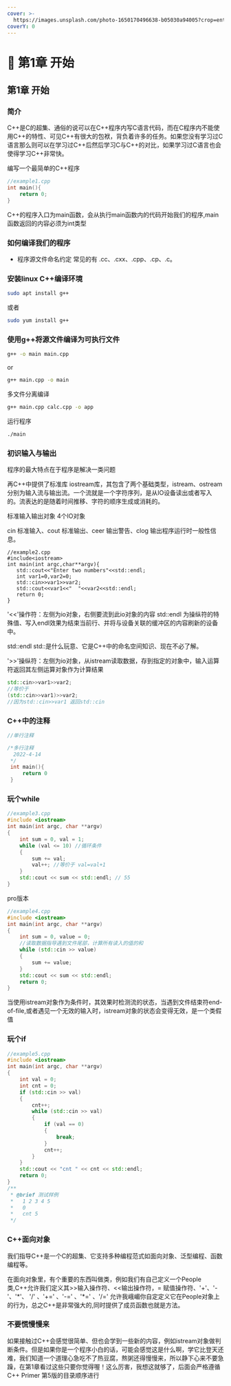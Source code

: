 ```yaml
---
cover: >-
  https://images.unsplash.com/photo-1650170496638-b05030a94005?crop=entropy&cs=srgb&fm=jpg&ixid=MnwxOTcwMjR8MHwxfHJhbmRvbXx8fHx8fHx8fDE2NTI1MzAzMzQ&ixlib=rb-1.2.1&q=85
coverY: 0
---
```


# 🚗 第1章 开始

## 第1章 开始

### 简介

C++是C的超集、通俗的说可以在C++程序内写C语言代码，而在C程序内不能使用C++的特性、可见C++有很大的包袱，背负着许多的任务。如果您没有学习过C语言那么则可以在学习过C++后然后学习C与C++的对比，如果学习过C语言也会使得学习C++非常快。

编写一个最简单的C++程序

```cpp
//example1.cpp
int main(){
    return 0;
}
```

C++的程序入口为main函数，会从执行main函数内的代码开始我们的程序,main函数返回的内容必须为int类型

### 如何编译我们的程序

* 程序源文件命名约定 常见的有 .cc、.cxx、.cpp、.cp、.c。

### 安装linux C++编译环境

```bash
sudo apt install g++
```

或者

```bash
sudo yum install g++
```

### 使用g++将源文件编译为可执行文件

```bash
g++ -o main main.cpp
```

or

```bash
g++ main.cpp -o main
```

多文件分离编译

```bash
g++ main.cpp calc.cpp -o app
```

运行程序

```bash
./main
```

### 初识输入与输出

程序的最大特点在于程序是解决一类问题

再C++中提供了标准库 iostream库，其包含了两个基础类型，istream、ostream 分别为输入流与输出流。一个流就是一个字符序列，是从IO设备读出或者写入的。流表达的是随着时间推移、字符的顺序生成或消耗的。

标准输入输出对象 4个IO对象

cin 标准输入、cout 标准输出、ceer 输出警告、clog 输出程序运行时一般性信息。

```
//example2.cpp
#include<iostream>
int main(int argc,char**argv){
   std::cout<<"Enter two numbers"<<std::endl;
   int var1=0,var2=0;
   std::cin>>var1>>var2;
   std::cout<<var1<<"  "<<var2<<std::endl;
   return 0;
}
```

'<<'操作符：左侧为io对象，右侧要流到此io对象的内容 std::endl 为操纵符的特殊值、写入endl效果为结束当前行、并将与设备关联的缓冲区的内容刷新的设备中。

std::endl std::是什么玩意、它是C++中的命名空间知识、现在不必了解。

'>>'操纵符：左侧为io对象，从istream读取数据，存到指定的对象中，输入运算符返回其左侧运算对象作为计算结果

```cpp
std::cin>>var1>>var2;
//等价于
(std::cin>>var1)>>var2;
//因为std::cin>>var1 返回std::cin
```

### C++中的注释

```cpp
//单行注释

/*多行注释
  2022-4-14
 */
 int main(){
     return 0
 }
```

### 玩个while

```cpp
//example3.cpp
#include <iostream>
int main(int argc, char **argv)
{
    int sum = 0, val = 1;
    while (val <= 10) //循环条件
    {
        sum += val;
        val++; //等价于 val=val+1
    }
    std::cout << sum << std::endl; // 55
}
```

pro版本

```cpp
//example4.cpp
#include <iostream>
int main(int argc, char **argv)
{
    int sum = 0, value = 0;
    //读取数据指导遇到文件尾部，计算所有读入的值的和
    while (std::cin >> value)
    {
        sum += value;
    }
    std::cout << sum << std::endl;
    return 0;
}
```

当使用istream对象作为条件时，其效果时检测流的状态，当遇到文件结束符end-of-file,或者遇见一个无效的输入时，istream对象的状态会变得无效，是一个类假值

### 玩个if

```cpp
//example5.cpp
#include <iostream>
int main(int argc, char **argv)
{
    int val = 0;
    int cnt = 0;
    if (std::cin >> val)
    {
        cnt++;
        while (std::cin >> val)
        {
            if (val == 0)
            {
                break;
            }
            cnt++;
        }
    }
    std::cout << "cnt " << cnt << std::endl;
    return 0;
}
/**
 * @brief 测试样例
 *   1 2 3 4 5
 *   0
 *   cnt 5
 */
```

### C++面向对象

我们指导C++是一个C的超集、它支持多种编程范式如面向对象、泛型编程、函数编程等。

在面向对象里，有个重要的东西叫做类，例如我们有自己定义一个People类,C++允许我们定义其>>输入操作符、<<输出操作符，= 赋值操作符、'+'、'-'、'\*'、 '/' 、'+=' 、'-=' 、'\*=' 、'/=' 允许我峨嵋你自定定义它在People对象上的行为，总之C++是非常强大的,同时提供了成员函数也就是方法。

### 不要慌慢慢来

如果接触过C++会感觉很简单、但也会学到一些新的内容，例如istream对象做判断条件。但是如果你是一个程序小白的话，可能会感觉这是什么啊，学它比登天还难，我们知道一个道理心急吃不了热豆腐，熬粥还得慢慢来，所以静下心来不要急躁，在第1章看过这些只要你觉得喔！这么厉害，我想这就够了，后面会严格遵循C++ Primer 第5版的目录顺序进行
